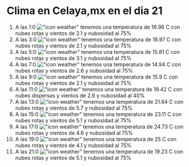 # Clima en Celaya,mx en el dia 21

1. A las 1:0 !["icon weather"](http://openweathermap.org/img/w/04n.png) tenemos una temperatura de 16.96 C con nubes rotas y  vientos de 2.1 y nubosidad al 75%
1. A las 3:0 !["icon weather"](http://openweathermap.org/img/w/04n.png) tenemos una temperatura de 16.97 C con nubes rotas y  vientos de 2.1 y nubosidad al 75%
1. A las 5:0 !["icon weather"](http://openweathermap.org/img/w/04n.png) tenemos una temperatura de 15.81 C con nubes rotas y  vientos de 3.1 y nubosidad al 75%
1. A las 7:0 !["icon weather"](http://openweathermap.org/img/w/04n.png) tenemos una temperatura de 14.94 C con nubes rotas y  vientos de 2.6 y nubosidad al 75%
1. A las 9:0 !["icon weather"](http://openweathermap.org/img/w/04d.png) tenemos una temperatura de 15.9 C con nubes rotas y  vientos de 2.1 y nubosidad al 75%
1. A las 11:0 !["icon weather"](http://openweathermap.org/img/w/03d.png) tenemos una temperatura de 19.42 C con nubes dispersas y  vientos de 2.6 y nubosidad al 40%
1. A las 13:0 !["icon weather"](http://openweathermap.org/img/w/04d.png) tenemos una temperatura de 21.64 C con nubes rotas y  vientos de 5.7 y nubosidad al 75%
1. A las 15:0 !["icon weather"](http://openweathermap.org/img/w/04d.png) tenemos una temperatura de 23.11 C con nubes rotas y  vientos de 5.1 y nubosidad al 75%
1. A las 17:0 !["icon weather"](http://openweathermap.org/img/w/04d.png) tenemos una temperatura de 24.73 C con nubes rotas y  vientos de 4.6 y nubosidad al 75%
1. A las 19:0 !["icon weather"](http://openweathermap.org/img/w/04n.png) tenemos una temperatura de 25 C con nubes rotas y  vientos de 4.1 y nubosidad al 75%
1. A las 21:0 !["icon weather"](http://openweathermap.org/img/w/04n.png) tenemos una temperatura de 19.23 C con nubes rotas y  vientos de 5.1 y nubosidad al 75%
